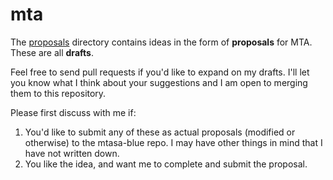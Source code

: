 # mta

The [proposals](/proposals) directory contains ideas in the form of **proposals** for MTA. These are all **drafts**.

Feel free to send pull requests if you'd like to expand on my drafts. I'll let you know what I think about your suggestions and I am open to merging them to this repository.

Please first discuss with me if:

1. You'd like to submit any of these as actual proposals (modified or otherwise) to the mtasa-blue repo. I may have other things in mind that I have not written down.
2. You like the idea, and want me to complete and submit the proposal.
